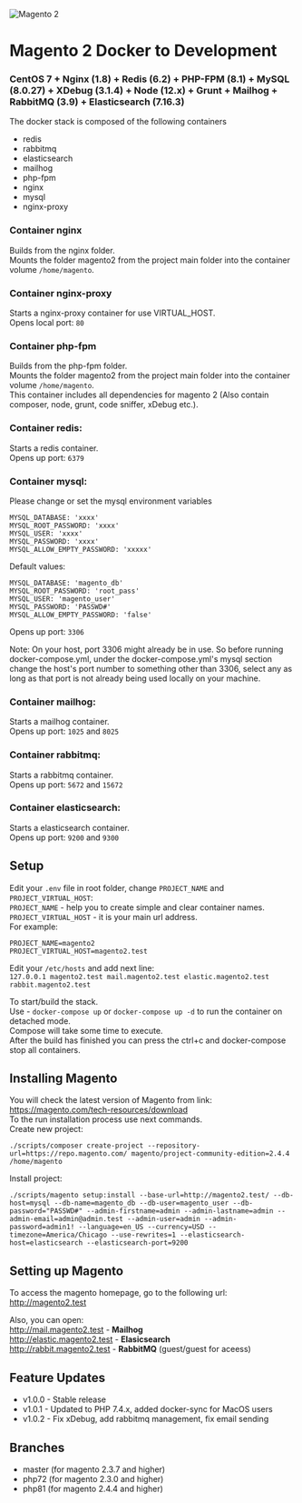 ![Magento 2](https://cdn.rawgit.com/rafaelstz/magento2-snippets-visualstudio/master/images/icon.png)

#  Magento 2 Docker to Development

### CentOS 7 + Nginx (1.8) + Redis (6.2) + PHP-FPM (8.1) + MySQL (8.0.27) + XDebug (3.1.4) + Node (12.x) + Grunt + Mailhog + RabbitMQ (3.9) + Elasticsearch (7.16.3)

The docker stack is composed of the following containers
- redis
- rabbitmq
- elasticsearch
- mailhog
- php-fpm
- nginx
- mysql
- nginx-proxy

### Container nginx
Builds from the nginx folder. <br>
Mounts the folder magento2 from the project main folder into the container volume `/home/magento`.<br>

### Container nginx-proxy
Starts a nginx-proxy container for use VIRTUAL_HOST.<br>
Opens local port: `80`

### Container php-fpm
Builds from the php-fpm folder.<br>
Mounts the folder magento2 from the project main folder into the container volume `/home/magento`.<br>
This container includes all dependencies for magento 2 (Also contain composer, node, grunt, code sniffer, xDebug etc.).<br>

### Container redis:
Starts a redis container.<br>
Opens up port: `6379`

### Container mysql:
Please change or set the mysql environment variables
    
    MYSQL_DATABASE: 'xxxx'
    MYSQL_ROOT_PASSWORD: 'xxxx'
    MYSQL_USER: 'xxxx'
    MYSQL_PASSWORD: 'xxxx'
    MYSQL_ALLOW_EMPTY_PASSWORD: 'xxxxx'

Default values:

    MYSQL_DATABASE: 'magento_db'
    MYSQL_ROOT_PASSWORD: 'root_pass'
    MYSQL_USER: 'magento_user'
    MYSQL_PASSWORD: 'PASSWD#'
    MYSQL_ALLOW_EMPTY_PASSWORD: 'false'

Opens up port: `3306`

Note: On your host, port 3306 might already be in use. So before running docker-compose.yml, under the docker-compose.yml's mysql section change the host's port number to something other than 3306, select any as long as that port is not already being used locally on your machine.

### Container mailhog:
Starts a mailhog container.<br>
Opens up port: `1025` and `8025`

### Container rabbitmq:
Starts a rabbitmq container.<br>
Opens up port: `5672` and `15672`

### Container elasticsearch:
Starts a elasticsearch container.<br>
Opens up port: `9200` and `9300`

## Setup
Edit your `.env` file in root folder, change `PROJECT_NAME` and `PROJECT_VIRTUAL_HOST`:<br>
`PROJECT_NAME` - help you to create simple and clear container names.<br>
`PROJECT_VIRTUAL_HOST` - it is your main url address.<br>
For example:

    PROJECT_NAME=magento2
    PROJECT_VIRTUAL_HOST=magento2.test

Edit your `/etc/hosts` and add next line:<br>
`127.0.0.1 magento2.test mail.magento2.test elastic.magento2.test rabbit.magento2.test`<br>

To start/build the stack.<br>
Use - `docker-compose up` or `docker-compose up -d` to run the container on detached mode.<br>
Compose will take some time to execute.<br>
After the build has finished you can press the ctrl+c and docker-compose stop all containers.

## Installing Magento
You will check the latest version of Magento from link: https://magento.com/tech-resources/download <br>
To the run installation process use next commands.<br>
Create new project:

    ./scripts/composer create-project --repository-url=https://repo.magento.com/ magento/project-community-edition=2.4.4 /home/magento
Install project:

    ./scripts/magento setup:install --base-url=http://magento2.test/ --db-host=mysql --db-name=magento_db --db-user=magento_user --db-password="PASSWD#" --admin-firstname=admin --admin-lastname=admin --admin-email=admin@admin.test --admin-user=admin --admin-password=admin1! --language=en_US --currency=USD --timezone=America/Chicago --use-rewrites=1 --elasticsearch-host=elasticsearch --elasticsearch-port=9200

## Setting up Magento
To access the magento homepage, go to the following url: http://magento2.test<br>

Also, you can open:<br>
http://mail.magento2.test - **Mailhog**<br>
http://elastic.magento2.test - **Elasicsearch**<br>
http://rabbit.magento2.test - **RabbitMQ** (guest/guest for aceess)<br>

## Feature Updates
- v1.0.0 - Stable release
- v1.0.1 - Updated to PHP 7.4.x, added docker-sync for MacOS users
- v1.0.2 - Fix xDebug, add rabbitmq management, fix email sending

## Branches
- master (for magento 2.3.7 and higher)
- php72 (for magento 2.3.0 and higher)
- php81 (for magento 2.4.4 and higher)